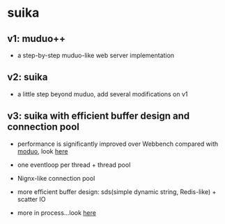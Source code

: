 # suika

## v1: muduo++
* a step-by-step muduo-like web server implementation 

## v2: suika
* a little step beyond muduo, add several modifications on v1 

## v3: suika with efficient buffer design and connection pool
* performance is significantly improved over Webbench compared with [moduo](https://github.com/chenshuo/muduo), look [here](https://github.com/ChyauAng/suika/blob/master/v3/v3性能评估.md)

* one eventloop per thread + thread pool
* Nignx-like connection pool
* more efficient buffer design: sds(simple dynamic string, Redis-like) + scatter IO
* more in process...look [here](https://github.com/ChyauAng/suika/blob/master/v3/README.md)
